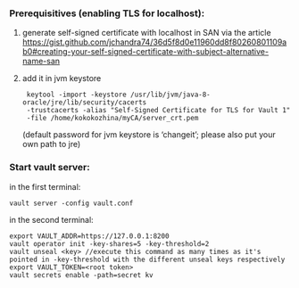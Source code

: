 ### Prerequisitives (enabling TLS for localhost):

1. generate self-signed certificate with localhost in SAN via the article 
https://gist.github.com/jchandra74/36d5f8d0e11960dd8f80260801109ab0#creating-your-self-signed-certificate-with-subject-alternative-name-san
2. add it in jvm keystore

		keytool -import -keystore /usr/lib/jvm/java-8-oracle/jre/lib/security/cacerts 
		-trustcacerts -alias "Self-Signed Certificate for TLS for Vault 1" 
		-file /home/kokokozhina/myCA/server_crt.pem 
    (default password for jvm keystore is ‘changeit’; please also put your own path to jre)
   
    

### Start vault server:

in the first terminal: 

	vault server -config vault.conf
	
in the second terminal: 
			
	export VAULT_ADDR=https://127.0.0.1:8200
	vault operator init -key-shares=5 -key-threshold=2
	vault unseal <key> //execute this command as many times as it's pointed in -key-threshold with the different unseal keys respectively 
	export VAULT_TOKEN=<root token>
	vault secrets enable -path=secret kv
	
	